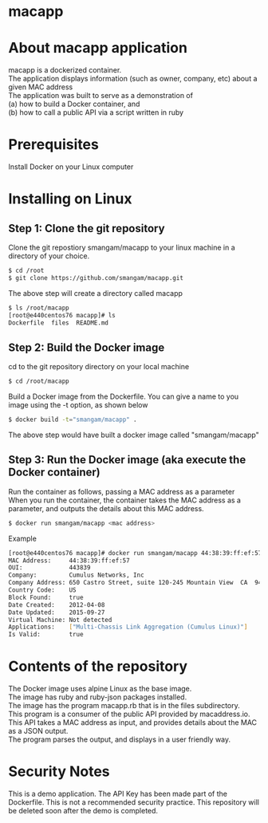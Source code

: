 # macapp

# About macapp application
macapp is a dockerized container.       
The application displays information (such as owner, company, etc) about a given MAC address  
The application was built to serve as a demonstration of   
(a) how to build a Docker container, and  
(b) how to call a public API via a script written in ruby

# Prerequisites
Install Docker on your Linux computer

# Installing on Linux

## Step 1: Clone the git repository
Clone the git repostiory smangam/macapp to your linux machine in a directory of your choice.  

```bash
$ cd /root
$ git clone https://github.com/smangam/macapp.git
```
The above step will create a directory called macapp
```bash
$ ls /root/macapp
[root@e440centos76 macapp]# ls
Dockerfile  files  README.md
```
## Step 2: Build the Docker image
cd to the git repository directory on your local machine  
```bash
$ cd /root/macapp
```
Build a Docker image from the Dockerfile. You can give a name to you image using the -t option, as shown below
```bash
$ docker build -t="smangam/macapp" .
```
The above step would have built a docker image called "smangam/macapp"

## Step 3: Run the Docker image (aka execute the Docker container)
Run the container as follows, passing a MAC address as a parameter  
When you run the container, the container takes the MAC address as a parameter, and outputs the details about this MAC address.
```bash
$ docker run smangam/macapp <mac address>
```
Example    
```bash
[root@e440centos76 macapp]# docker run smangam/macapp 44:38:39:ff:ef:57
MAC Address:     44:38:39:ff:ef:57
OUI:             443839
Company:         Cumulus Networks, Inc
Company Address: 650 Castro Street, suite 120-245 Mountain View  CA  94041 US
Country Code:    US
Block Found:     true
Date Created:    2012-04-08
Date Updated:    2015-09-27
Virtual Machine: Not detected
Applications:    ["Multi-Chassis Link Aggregation (Cumulus Linux)"]
Is Valid:        true
```

# Contents of the repository
The Docker image uses alpine Linux as the base image.  
The image has ruby and ruby-json packages installed.  
The image has the program macapp.rb that is in the files subdirectory.      
This program is a consumer of the public API provided by macaddress.io.  
This API takes a MAC address as input, and provides details about the MAC as a JSON output.  
The program parses the output, and displays in a user friendly way.  

# Security Notes
This is a demo application. The API Key has been made part of the Dockerfile. This is not a recommended security practice.
This repository will be deleted soon after the demo is completed.  





